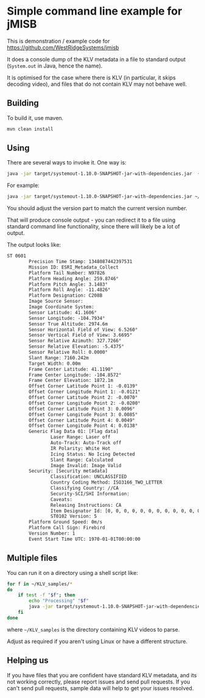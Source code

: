 # Simple command line example for jMISB

This is demonstration / example code for <https://github.com/WestRidgeSystems/jmisb>

It does a console dump of the KLV metadata in a file to standard output (`System.out` in Java, hence the name).

It is optimised for the case where there is KLV (in particular, it skips decoding video), and files that do not contain KLV may not behave well.

## Building

To build it, use maven.

``` sh
mvn clean install
```

## Using

There are several ways to invoke it. One way is:

``` sh
java -jar target/systemout-1.10.0-SNAPSHOT-jar-with-dependencies.jar  {filename}
```

For example:

``` sh
java -jar target/systemout-1.10.0-SNAPSHOT-jar-with-dependencies.jar ~/KLV_samples/CheyenneVAhospital.mpeg4
```

You should adjust the version part to match the current version number.

That will produce console output - you can redirect it to a file using standard command line functionality,
since there will likely be a lot of output.

The output looks like:

``` txt
ST 0601
        Precision Time Stamp: 1348087442397531
        Mission ID: ESRI_Metadata_Collect
        Platform Tail Number: N97826
        Platform Heading Angle: 259.8746°
        Platform Pitch Angle: 3.1483°
        Platform Roll Angle: -11.4826°
        Platform Designation: C208B
        Image Source Sensor: 
        Image Coordinate System: 
        Sensor Latitude: 41.1606°
        Sensor Longitude: -104.7934°
        Sensor True Altitude: 2974.6m
        Sensor Horizontal Field of View: 6.5260°
        Sensor Vertical Field of View: 3.6695°
        Sensor Relative Azimuth: 327.7266°
        Sensor Relative Elevation: -5.4375°
        Sensor Relative Roll: 0.0000°
        Slant Range: 7160.242m
        Target Width: 0.00m
        Frame Center Latitude: 41.1190°
        Frame Center Longitude: -104.8572°
        Frame Center Elevation: 1872.1m
        Offset Corner Latitude Point 1: -0.0139°
        Offset Corner Longitude Point 1: -0.0121°
        Offset Corner Latitude Point 2: -0.0070°
        Offset Corner Longitude Point 2: -0.0200°
        Offset Corner Latitude Point 3: 0.0096°
        Offset Corner Longitude Point 3: 0.0085°
        Offset Corner Latitude Point 4: 0.0049°
        Offset Corner Longitude Point 4: 0.0138°
        Generic Flag Data 01: [Flag data]
                Laser Range: Laser off
                Auto-Track: Auto-Track off
                IR Polarity: White Hot
                Icing Status: No Icing Detected
                Slant Range: Calculated
                Image Invalid: Image Valid
        Security: [Security metadata]
                Classification: UNCLASSIFIED
                Country Coding Method: ISO3166_TWO_LETTER
                Classifying Country: //CA
                Security-SCI/SHI Information: 
                Caveats: 
                Releasing Instructions: CA
                Item Designator Id: [0, 0, 0, 0, 0, 0, 0, 0, 0, 0, 0, 0, 0, 0, 0, 0]
                ST0102 Version: 5
        Platform Ground Speed: 0m/s
        Platform Call Sign: Firebird
        Version Number: 1
        Event Start Time UTC: 1970-01-01T00:00:00
```

## Multiple files

You can run it on a directory using a shell script like:

``` sh
for f in ~/KLV_samples/*
do
    if test -f "$f"; then
        echo "Processing" "$f"
        java -jar target/systemout-1.10.0-SNAPSHOT-jar-with-dependencies.jar "$f" > "$(basename "$f").klv.txt"
    fi
done
```

where `~/KLV_samples` is the directory containing KLV videos to parse.

Adjust as required if you aren't using Linux or have a different structure.

## Helping us

If you have files that you are confident have standard KLV metadata, and its not working correctly, please report issues and send pull requests. If you can't send pull requests, sample data will help to get your issues resolved.
